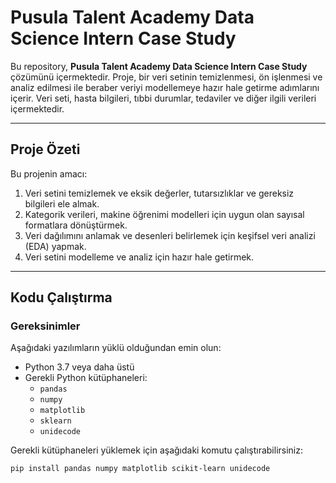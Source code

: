 # Pusula Talent Academy Data Science Intern Case Study

Bu repository, **Pusula Talent Academy Data Science Intern Case Study** çözümünü içermektedir. Proje, bir veri setinin temizlenmesi, ön işlenmesi ve analiz edilmesi ile beraber veriyi modellemeye hazır hale getirme adımlarını içerir. Veri seti, hasta bilgileri, tıbbi durumlar, tedaviler ve diğer ilgili verileri içermektedir.

---

## Proje Özeti

Bu projenin amacı:
1. Veri setini temizlemek ve eksik değerler, tutarsızlıklar ve gereksiz bilgileri ele almak.
2. Kategorik verileri, makine öğrenimi modelleri için uygun olan sayısal formatlara dönüştürmek.
3. Veri dağılımını anlamak ve desenleri belirlemek için keşifsel veri analizi (EDA) yapmak.
4. Veri setini modelleme ve analiz için hazır hale getirmek.

---
## Kodu Çalıştırma

### Gereksinimler
Aşağıdaki yazılımların yüklü olduğundan emin olun:
- Python 3.7 veya daha üstü
- Gerekli Python kütüphaneleri:
  - `pandas`
  - `numpy`
  - `matplotlib`
  - `sklearn`
  - `unidecode`

Gerekli kütüphaneleri yüklemek için aşağıdaki komutu çalıştırabilirsiniz:
```bash
pip install pandas numpy matplotlib scikit-learn unidecode
